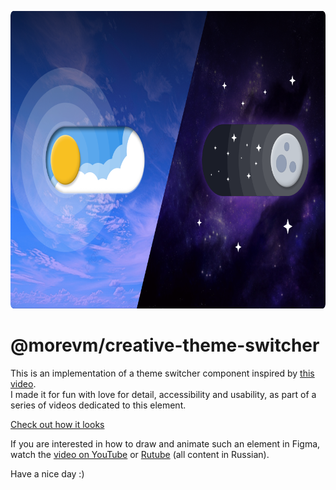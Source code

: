 <img
  src="./.github/assets/banner.png"
  alt="Promotional image of a creative theme switcher"
  width="846"
  height="476"
/>

# @morevm/creative-theme-switcher

This is an implementation of a theme switcher component inspired by [this video](https://www.youtube.com/watch?v=5qHHm7ooavo). \
I made it for fun with love for detail, accessibility and usability, as part of a series of videos dedicated to this element.

[Check out how it looks](https://morevm.github.io/creative-theme-switcher)

If you are interested in how to draw and animate such an element in Figma,
watch the [video on YouTube](https://www.youtube.com/watch?v=1gkJsxJgFaI) or
[Rutube](https://rutube.ru/video/699733ad3570f119cb3c166a9e14d743/) (all content in Russian).

Have a nice day :)

